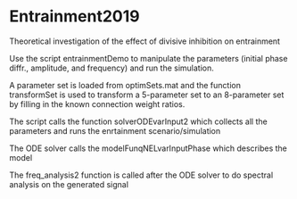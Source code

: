 # Entrainment2019

Theoretical investigation of the effect of divisive inhibition on entrainment




Use the script entrainmentDemo to manipulate the parameters (initial phase diffr., amplitude, and frequency) and run the simulation.

A parameter set is loaded from optimSets.mat and the function transformSet is used to transform a 5-parameter set to an 8-parameter set by filling in the known connection weight ratios.

The script calls the function solverODEvarInput2 which collects all the parameters and runs the enrtainment scenario/simulation

The ODE solver calls the modelFunqNELvarInputPhase which describes the model

The freq_analysis2 function is called after the ODE solver to do spectral analysis on the generated signal
